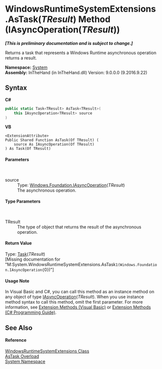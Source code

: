 # WindowsRuntimeSystemExtensions.AsTask(*TResult*) Method (IAsyncOperation(*TResult*))
 _**\[This is preliminary documentation and is subject to change.\]**_

Returns a task that represents a Windows Runtime asynchronous operation returns a result.

**Namespace:**&nbsp;<a href="N_System">System</a><br />**Assembly:**&nbsp;InTheHand (in InTheHand.dll) Version: 9.0.0.0 (9.2016.9.22)

## Syntax

**C#**<br />
``` C#
public static Task<TResult> AsTask<TResult>(
	this IAsyncOperation<TResult> source
)

```

**VB**<br />
``` VB
<ExtensionAttribute>
Public Shared Function AsTask(Of TResult) ( 
	source As IAsyncOperation(Of TResult)
) As Task(Of TResult)
```


#### Parameters
&nbsp;<dl><dt>source</dt><dd>Type: <a href="T_Windows_Foundation_IAsyncOperation_1">Windows.Foundation.IAsyncOperation</a>(*TResult*)<br />The asynchronous operation.</dd></dl>

#### Type Parameters
&nbsp;<dl><dt>TResult</dt><dd>The type of object that returns the result of the asynchronous operation.</dd></dl>

#### Return Value
Type: <a href="http://msdn2.microsoft.com/en-us/library/dd321424" target="_blank">Task</a>(*TResult*)<br />\[Missing <returns> documentation for "M:System.WindowsRuntimeSystemExtensions.AsTask``1(Windows.Foundation.IAsyncOperation{``0})"\]

#### Usage Note
In Visual Basic and C#, you can call this method as an instance method on any object of type <a href="T_Windows_Foundation_IAsyncOperation_1">IAsyncOperation</a>(*TResult*). When you use instance method syntax to call this method, omit the first parameter. For more information, see <a href="http://msdn.microsoft.com/en-us/library/bb384936.aspx">Extension Methods (Visual Basic)</a> or <a href="http://msdn.microsoft.com/en-us/library/bb383977.aspx">Extension Methods (C# Programming Guide)</a>.

## See Also


#### Reference
<a href="T_System_WindowsRuntimeSystemExtensions">WindowsRuntimeSystemExtensions Class</a><br /><a href="Overload_System_WindowsRuntimeSystemExtensions_AsTask">AsTask Overload</a><br /><a href="N_System">System Namespace</a><br />